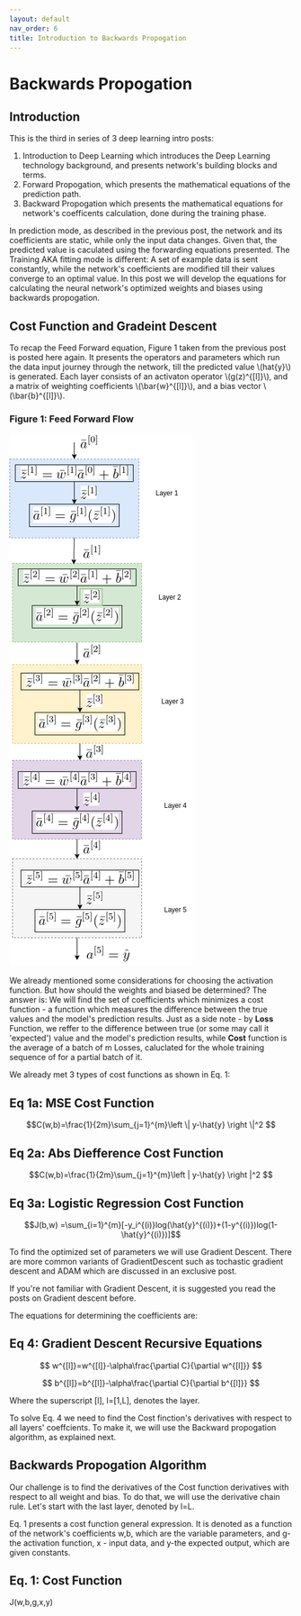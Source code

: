 ```yaml
---
layout: default
nav_order: 6
title: Introduction to Backwards Propogation
---
```

# Backwards Propogation

## Introduction

This is the third in series of 3 deep learning intro posts:
1. Introduction to Deep Learning which introduces the Deep Learning technology background, and presents network's building blocks and terms.
2. Forward Propogation, which presents the mathematical equations of the prediction path.
3. Backward Propogation which presents the mathematical equations for network's coefficents calculation, done during the training phase.

In prediction mode, as described in the previous post, the network and its coefficients are static, while only the input data changes. Given that, the predicted value is caculated using the forwarding equations presented. The Training AKA fitting mode is different: A set of example data is sent constantly, while the network's coefficients are modified till their values converge to an optimal value.
In this post we will develop the equations for calculating the neural network's optimized weights and biases using backwards propogation. 

## Cost Function and Gradeint Descent

To recap the Feed Forward equation, Figure 1 taken from the previous post is posted here again. It presents the operators and parameters which run the data input journey through the network, till the predicted value \\(hat{y}\\) is generated. Each layer consists of an activaton operator \\(g(z)^{[l]}\\), and a matrix of weighting coefficients \\(\bar{w}^{[l]}\\), and a bias vector  \\(\bar{b}^{[l]}\\). 

### Figure 1: Feed Forward Flow
![neuron_cascaded_operator](../assets/images/neural-networks/forwarding-vectorized-flow.png)


We already mentioned some considerations for choosing the activation function. But how should the weights and biased be determined? The answer is: We will find the set of coefficients which minimizes a cost function - a function which measures the difference between the true values and the model's prediction results. Just as a side note - by **Loss** Function, we reffer to the difference between true (or some may call it 'expected') value and the model's prediction results, while **Cost** function is the average of a batch of m Losses, caluclated for the whole training sequence of for a partial batch of it.

We already met 3 types of cost functions as shown in Eq. 1:

## Eq 1a: MSE Cost Function

$$C(w,b)=\frac{1}{2m}\sum_{j=1}^{m}\left \| y-\hat{y} \right \|^2
$$

## Eq 2a: Abs Diefference Cost Function

$$C(w,b)=\frac{1}{2m}\sum_{j=1}^{m}\left | y-\hat{y} \right |^2
$$

## Eq 3a: Logistic Regression Cost Function

$$J(b,w) =\sum_{i=1}^{m}[-y_i^{(i)}log(\hat{y}^{(i)})+(1-y^{(i)})log(1-\hat{y}^{(i)})]$$


To  find the optimized set of parameters we will use Gradient Descent. There are more common variants of GradientDescent such as tochastic gradient descent and ADAM which are discussed in an exclusive post.

If you're not familiar with Gradient Descent, it is suggested you read the posts on Gradient descent before.

The equations for determining the coefficients are:

## Eq 4: Gradient Descent Recursive Equations

$$
w^{[l]}=w^{[l]}-\alpha\frac{\partial C}{\partial w^{[l]}}
$$

$$
b^{[l]}=b^{[l]}-\alpha\frac{\partial C}{\partial b^{[l]}}
$$

Where the superscript [l], l=[1,L], denotes the layer.

To solve Eq. 4 we need to find the Cost finction's derivatives with respect to all layers' coeffcients. To make it, we will use the Backward propogation algorithm, as explained next.


## Backwards Propogation Algorithm

Our challenge is to find the derivatives of the Cost function derivatives with respect to all weight and bias. To do that, we will use the derivative chain rule. Let's start with the last layer, denoted by l=L.




















Eq. 1 presents a cost function general expression. It is denoted as a function of the network's coefficients w,b, which are the variable parameters, and g-the activation function, x - input data, and y-the expected output, which are given constants.


## Eq. 1: Cost Function

J(w,b,g,x,y) 






















